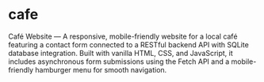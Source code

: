 # cafe
Café Website — A responsive, mobile-friendly website for a local café featuring a contact form connected to a RESTful backend API with SQLite database integration. Built with vanilla HTML, CSS, and JavaScript, it includes asynchronous form submissions using the Fetch API and a mobile-friendly hamburger menu for smooth navigation.
